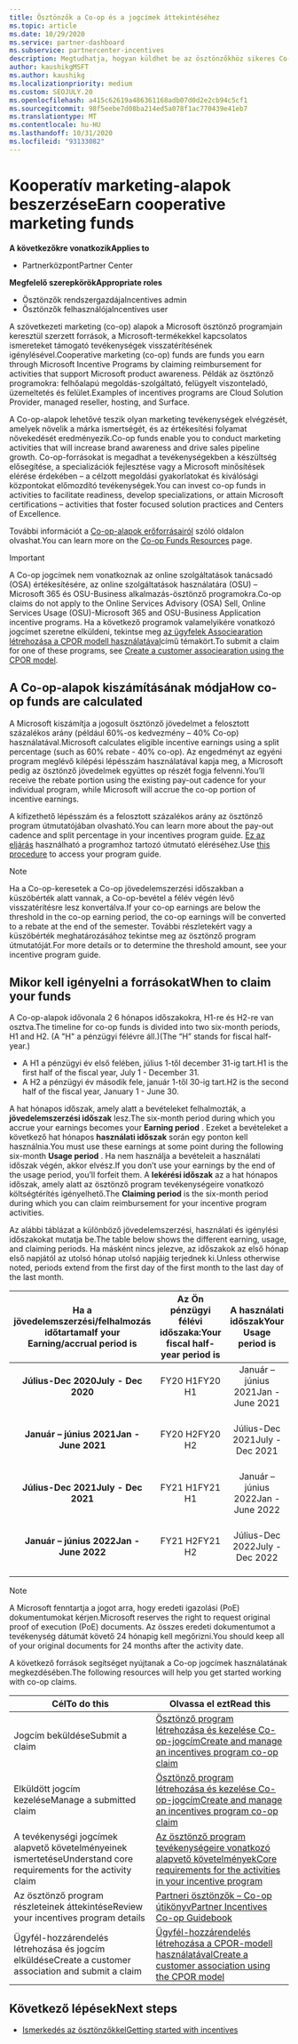 ```yaml
---
title: Ösztönzők a Co-op és a jogcímek áttekintéséhez
ms.topic: article
ms.date: 10/29/2020
ms.service: partner-dashboard
ms.subservice: partnercenter-incentives
description: Megtudhatja, hogyan küldhet be az ösztönzőkhöz sikeres Co-op-jogcímeket a megfelelő dokumentáció, számlák, utasítások és végrehajtás igazolásának megszervezésével.
author: kaushikgMSFT
ms.author: kaushikg
ms.localizationpriority: medium
ms.custom: SEOJULY.20
ms.openlocfilehash: a415c62619a486361168adb07d0d2e2cb94c5cf1
ms.sourcegitcommit: 98f5eebe7d08ba214ed5a078f1ac770439e41eb7
ms.translationtype: MT
ms.contentlocale: hu-HU
ms.lasthandoff: 10/31/2020
ms.locfileid: "93133082"
---
```

# <a name="earn-cooperative-marketing-funds"></a><span data-ttu-id="7f3b7-103">Kooperatív marketing-alapok beszerzése</span><span class="sxs-lookup"><span data-stu-id="7f3b7-103">Earn cooperative marketing funds</span></span>

<span data-ttu-id="7f3b7-104">**A következőkre vonatkozik**</span><span class="sxs-lookup"><span data-stu-id="7f3b7-104">**Applies to**</span></span>

- <span data-ttu-id="7f3b7-105">Partnerközpont</span><span class="sxs-lookup"><span data-stu-id="7f3b7-105">Partner Center</span></span>

<span data-ttu-id="7f3b7-106">**Megfelelő szerepkörök**</span><span class="sxs-lookup"><span data-stu-id="7f3b7-106">**Appropriate roles**</span></span>

- <span data-ttu-id="7f3b7-107">Ösztönzők rendszergazdája</span><span class="sxs-lookup"><span data-stu-id="7f3b7-107">Incentives admin</span></span>
- <span data-ttu-id="7f3b7-108">Ösztönzők felhasználója</span><span class="sxs-lookup"><span data-stu-id="7f3b7-108">Incentives user</span></span>

<span data-ttu-id="7f3b7-109">A szövetkezeti marketing (co-op) alapok a Microsoft ösztönző programjain keresztül szerzett források, a Microsoft-termékekkel kapcsolatos ismereteket támogató tevékenységek visszatérítésének igénylésével.</span><span class="sxs-lookup"><span data-stu-id="7f3b7-109">Cooperative marketing (co-op) funds are funds you earn through Microsoft Incentive Programs by claiming reimbursement for activities that support Microsoft product awareness.</span></span> <span data-ttu-id="7f3b7-110">Példák az ösztönző programokra: felhőalapú megoldás-szolgáltató, felügyelt viszonteladó, üzemeltetés és felület.</span><span class="sxs-lookup"><span data-stu-id="7f3b7-110">Examples of incentives programs are Cloud Solution Provider, managed reseller, hosting, and Surface.</span></span>

<span data-ttu-id="7f3b7-111">A Co-op-alapok lehetővé teszik olyan marketing tevékenységek elvégzését, amelyek növelik a márka ismertségét, és az értékesítési folyamat növekedését eredményezik.</span><span class="sxs-lookup"><span data-stu-id="7f3b7-111">Co-op funds enable you to conduct marketing activities that will increase brand awareness and drive sales pipeline growth.</span></span> <span data-ttu-id="7f3b7-112">Co-op-forrásokat is megadhat a tevékenységekben a készültség elősegítése, a specializációk fejlesztése vagy a Microsoft minősítések elérése érdekében – a célzott megoldási gyakorlatokat és kiválósági központokat előmozdító tevékenységek.</span><span class="sxs-lookup"><span data-stu-id="7f3b7-112">You can invest co-op funds in activities to facilitate readiness, develop specializations, or attain Microsoft certifications – activities that foster focused solution practices and Centers of Excellence.</span></span>

<span data-ttu-id="7f3b7-113">További információt a [Co-op-alapok erőforrásairól](https://partner.microsoft.com/asset/collection/co-op-funds-resources#/) szóló oldalon olvashat.</span><span class="sxs-lookup"><span data-stu-id="7f3b7-113">You can learn more on the [Co-op Funds Resources](https://partner.microsoft.com/asset/collection/co-op-funds-resources#/) page.</span></span>

>[!Important]
><span data-ttu-id="7f3b7-114">A Co-op jogcímek nem vonatkoznak az online szolgáltatások tanácsadó (OSA) értékesítésére, az online szolgáltatások használatára (OSU) – Microsoft 365 és OSU-Business alkalmazás-ösztönző programokra.</span><span class="sxs-lookup"><span data-stu-id="7f3b7-114">Co-op claims do not apply to the Online Services Advisory (OSA) Sell, Online Services Usage (OSU)-Microsoft 365 and OSU-Business Application incentive programs.</span></span> <span data-ttu-id="7f3b7-115">Ha a következő programok valamelyikére vonatkozó jogcímet szeretne elküldeni, tekintse meg [az ügyfelek Associearation létrehozása a CPOR modell használatával](submit-osa-claim.md)című témakört.</span><span class="sxs-lookup"><span data-stu-id="7f3b7-115">To submit a claim for one of these programs, see [Create a customer associearation using the CPOR model](submit-osa-claim.md).</span></span>

## <a name="how-co-op-funds-are-calculated"></a><span data-ttu-id="7f3b7-116">A Co-op-alapok kiszámításának módja</span><span class="sxs-lookup"><span data-stu-id="7f3b7-116">How co-op funds are calculated</span></span>

<span data-ttu-id="7f3b7-117">A Microsoft kiszámítja a jogosult ösztönző jövedelmet a felosztott százalékos arány (például 60%-os kedvezmény – 40% Co-op) használatával.</span><span class="sxs-lookup"><span data-stu-id="7f3b7-117">Microsoft calculates eligible incentive earnings using a split percentage (such as 60% rebate - 40% co-op).</span></span> <span data-ttu-id="7f3b7-118">Az engedményt az egyéni program meglévő kilépési lépésszám használatával kapja meg, a Microsoft pedig az ösztönző jövedelmek együttes op részét fogja felvenni.</span><span class="sxs-lookup"><span data-stu-id="7f3b7-118">You’ll receive the rebate portion using the existing pay-out cadence for your individual program, while Microsoft will accrue the co-op portion of incentive earnings.</span></span>

<span data-ttu-id="7f3b7-119">A kifizethető lépésszám és a felosztott százalékos arány az ösztönző program útmutatójában olvasható.</span><span class="sxs-lookup"><span data-stu-id="7f3b7-119">You can learn more about the pay-out cadence and split percentage in your incentives program guide.</span></span> <span data-ttu-id="7f3b7-120">[Ez az eljárás](incentives-determined-your-program-eligibility.md) használható a programhoz tartozó útmutató eléréséhez.</span><span class="sxs-lookup"><span data-stu-id="7f3b7-120">Use [this procedure](incentives-determined-your-program-eligibility.md) to access your program guide.</span></span>

>[!NOTE]
><span data-ttu-id="7f3b7-121">Ha a Co-op-keresetek a Co-op jövedelemszerzési időszakban a küszöbérték alatt vannak, a Co-op-bevétel a félév végén lévő visszatérítésre lesz konvertálva.</span><span class="sxs-lookup"><span data-stu-id="7f3b7-121">If your co-op earnings are below the threshold in the co-op earning period, the co-op earnings will be converted to a rebate at the end of the semester.</span></span> <span data-ttu-id="7f3b7-122">További részletekért vagy a küszöbérték meghatározásához tekintse meg az ösztönző program útmutatóját.</span><span class="sxs-lookup"><span data-stu-id="7f3b7-122">For more details or to determine the threshold amount, see your incentive program guide.</span></span>

## <a name="when-to-claim-your-funds"></a><span data-ttu-id="7f3b7-123">Mikor kell igényelni a forrásokat</span><span class="sxs-lookup"><span data-stu-id="7f3b7-123">When to claim your funds</span></span>

<span data-ttu-id="7f3b7-124">A Co-op-alapok idővonala 2 6 hónapos időszakokra, H1-re és H2-re van osztva.</span><span class="sxs-lookup"><span data-stu-id="7f3b7-124">The timeline for co-op funds is divided into two six-month periods, H1 and H2.</span></span> <span data-ttu-id="7f3b7-125">(A "H" a pénzügyi félévre áll.)</span><span class="sxs-lookup"><span data-stu-id="7f3b7-125">(The “H” stands for fiscal half-year.)</span></span>

- <span data-ttu-id="7f3b7-126">A H1 a pénzügyi év első felében, július 1-től december 31-ig tart.</span><span class="sxs-lookup"><span data-stu-id="7f3b7-126">H1 is the first half of the fiscal year, July 1 - December 31.</span></span>
- <span data-ttu-id="7f3b7-127">A H2 a pénzügyi év második fele, január 1-től 30-ig tart.</span><span class="sxs-lookup"><span data-stu-id="7f3b7-127">H2 is the second half of the fiscal year, January 1 - June 30.</span></span>

<span data-ttu-id="7f3b7-128">A hat hónapos időszak, amely alatt a bevételeket felhalmozták, a **jövedelemszerzési időszak** lesz.</span><span class="sxs-lookup"><span data-stu-id="7f3b7-128">The six-month period during which you accrue your earnings becomes your **Earning period** .</span></span> <span data-ttu-id="7f3b7-129">Ezeket a bevételeket a következő hat hónapos **használati időszak** során egy ponton kell használnia.</span><span class="sxs-lookup"><span data-stu-id="7f3b7-129">You must use these earnings at some point during the following six-month **Usage period** .</span></span> <span data-ttu-id="7f3b7-130">Ha nem használja a bevételeit a használati időszak végén, akkor elvész.</span><span class="sxs-lookup"><span data-stu-id="7f3b7-130">If you don’t use your earnings by the end of the usage period, you’ll forfeit them.</span></span> <span data-ttu-id="7f3b7-131">A **lekérési időszak** az a hat hónapos időszak, amely alatt az ösztönző program tevékenységeire vonatkozó költségtérítés igényelhető.</span><span class="sxs-lookup"><span data-stu-id="7f3b7-131">The **Claiming period** is the six-month period during which you can claim reimbursement for your incentive program activities.</span></span>

<span data-ttu-id="7f3b7-132">Az alábbi táblázat a különböző jövedelemszerzési, használati és igénylési időszakokat mutatja be.</span><span class="sxs-lookup"><span data-stu-id="7f3b7-132">The table below shows the different earning, usage, and claiming periods.</span></span> <span data-ttu-id="7f3b7-133">Ha másként nincs jelezve, az időszakok az első hónap első napjától az utolsó hónap utolsó napjáig terjednek ki.</span><span class="sxs-lookup"><span data-stu-id="7f3b7-133">Unless otherwise noted, periods extend from the first day of the first month to the last day of the last month.</span></span>

|  <span data-ttu-id="7f3b7-134">Ha a jövedelemszerzési/felhalmozás időtartama</span><span class="sxs-lookup"><span data-stu-id="7f3b7-134">If your Earning/accrual period is</span></span>  |<span data-ttu-id="7f3b7-135">Az Ön pénzügyi félévi időszaka:</span><span class="sxs-lookup"><span data-stu-id="7f3b7-135">Your fiscal half-year period is</span></span>  |  <span data-ttu-id="7f3b7-136">A használati időszak</span><span class="sxs-lookup"><span data-stu-id="7f3b7-136">Your Usage period is</span></span>  |  <span data-ttu-id="7f3b7-137">Az igénylés időtartama</span><span class="sxs-lookup"><span data-stu-id="7f3b7-137">Your Claiming period is</span></span>  |
| :-----------: | :-----------: | :-----------: | :-----------: |
|<span data-ttu-id="7f3b7-138">**Július-Dec 2020**</span><span class="sxs-lookup"><span data-stu-id="7f3b7-138">**July - Dec 2020**</span></span>| <span data-ttu-id="7f3b7-139">FY20 H1</span><span class="sxs-lookup"><span data-stu-id="7f3b7-139">FY20 H1</span></span>  |  <span data-ttu-id="7f3b7-140">Január – június 2021</span><span class="sxs-lookup"><span data-stu-id="7f3b7-140">Jan - June 2021</span></span>  |  <span data-ttu-id="7f3b7-141">Február 16 – augusztus 15 2021</span><span class="sxs-lookup"><span data-stu-id="7f3b7-141">Feb 16 - Aug 15 2021</span></span>  |
|<span data-ttu-id="7f3b7-142">**Január – június 2021**</span><span class="sxs-lookup"><span data-stu-id="7f3b7-142">**Jan - June 2021**</span></span> |  <span data-ttu-id="7f3b7-143">FY20 H2</span><span class="sxs-lookup"><span data-stu-id="7f3b7-143">FY20 H2</span></span>  |  <span data-ttu-id="7f3b7-144">Július-Dec 2021</span><span class="sxs-lookup"><span data-stu-id="7f3b7-144">July - Dec 2021</span></span>  |  <span data-ttu-id="7f3b7-145">Augusztus 16 2021 – Feb 15 2022</span><span class="sxs-lookup"><span data-stu-id="7f3b7-145">Aug 16 2021 - Feb 15 2022</span></span>  |
|<span data-ttu-id="7f3b7-146">**Július-Dec 2021**</span><span class="sxs-lookup"><span data-stu-id="7f3b7-146">**July - Dec 2021**</span></span>|  <span data-ttu-id="7f3b7-147">FY21 H1</span><span class="sxs-lookup"><span data-stu-id="7f3b7-147">FY21 H1</span></span>  |  <span data-ttu-id="7f3b7-148">Január – június 2022</span><span class="sxs-lookup"><span data-stu-id="7f3b7-148">Jan - June 2022</span></span>  |  <span data-ttu-id="7f3b7-149">Február 16 – augusztus 15 2022</span><span class="sxs-lookup"><span data-stu-id="7f3b7-149">Feb 16 - Aug 15 2022</span></span>  |
|<span data-ttu-id="7f3b7-150">**Január – június 2022**</span><span class="sxs-lookup"><span data-stu-id="7f3b7-150">**Jan - June 2022**</span></span> |  <span data-ttu-id="7f3b7-151">FY21 H2</span><span class="sxs-lookup"><span data-stu-id="7f3b7-151">FY21 H2</span></span>  |  <span data-ttu-id="7f3b7-152">Július-Dec 2022</span><span class="sxs-lookup"><span data-stu-id="7f3b7-152">July - Dec 2022</span></span>  |  <span data-ttu-id="7f3b7-153">Augusztus 16 2022 – Feb 15 2023</span><span class="sxs-lookup"><span data-stu-id="7f3b7-153">Aug 16 2022 - Feb 15 2023</span></span>  |

>[!NOTE]
><span data-ttu-id="7f3b7-154">A Microsoft fenntartja a jogot arra, hogy eredeti igazolási (PoE) dokumentumokat kérjen.</span><span class="sxs-lookup"><span data-stu-id="7f3b7-154">Microsoft reserves the right to request original proof of execution (PoE) documents.</span></span> <span data-ttu-id="7f3b7-155">Az összes eredeti dokumentumot a tevékenység dátumát követő 24 hónapig kell megőrizni.</span><span class="sxs-lookup"><span data-stu-id="7f3b7-155">You should keep all of your original documents for 24 months after the activity date.</span></span>

<span data-ttu-id="7f3b7-156">A következő források segítséget nyújtanak a Co-op jogcímek használatának megkezdésében.</span><span class="sxs-lookup"><span data-stu-id="7f3b7-156">The following resources will help you get started working with co-op claims.</span></span>

| <span data-ttu-id="7f3b7-157">Cél</span><span class="sxs-lookup"><span data-stu-id="7f3b7-157">To do this</span></span> | <span data-ttu-id="7f3b7-158">Olvassa el ezt</span><span class="sxs-lookup"><span data-stu-id="7f3b7-158">Read this</span></span> |
| ------ | ----------- |
| <span data-ttu-id="7f3b7-159">Jogcím beküldése</span><span class="sxs-lookup"><span data-stu-id="7f3b7-159">Submit a claim</span></span> |  [<span data-ttu-id="7f3b7-160">Ösztönző program létrehozása és kezelése Co-op-jogcím</span><span class="sxs-lookup"><span data-stu-id="7f3b7-160">Create and manage an incentives program co-op claim</span></span>](create-incentives-claims.md)  |
| <span data-ttu-id="7f3b7-161">Elküldött jogcím kezelése</span><span class="sxs-lookup"><span data-stu-id="7f3b7-161">Manage a submitted claim</span></span> | [<span data-ttu-id="7f3b7-162">Ösztönző program létrehozása és kezelése Co-op-jogcím</span><span class="sxs-lookup"><span data-stu-id="7f3b7-162">Create and manage an incentives program co-op claim</span></span>](create-incentives-claims.md)    |
| <span data-ttu-id="7f3b7-163">A tevékenységi jogcímek alapvető követelményeinek ismertetése</span><span class="sxs-lookup"><span data-stu-id="7f3b7-163">Understand core requirements for the activity claim</span></span> | [<span data-ttu-id="7f3b7-164">Az ösztönző program tevékenységeire vonatkozó alapvető követelmények</span><span class="sxs-lookup"><span data-stu-id="7f3b7-164">Core requirements for the activities in your incentive program</span></span>](core-requirements.md)   |
| <span data-ttu-id="7f3b7-165">Az ösztönző program részleteinek áttekintése</span><span class="sxs-lookup"><span data-stu-id="7f3b7-165">Review your incentives program details</span></span> | [<span data-ttu-id="7f3b7-166">Partneri ösztönzők – Co-op útikönyv</span><span class="sxs-lookup"><span data-stu-id="7f3b7-166">Partner Incentives Co-op Guidebook</span></span>](https://assetsprod.microsoft.com/co-op-guidebook.pdf)  |
| <span data-ttu-id="7f3b7-167">Ügyfél-hozzárendelés létrehozása és jogcím elküldése</span><span class="sxs-lookup"><span data-stu-id="7f3b7-167">Create a customer association and submit a claim</span></span> | [<span data-ttu-id="7f3b7-168">Ügyfél-hozzárendelés létrehozása a CPOR-modell használatával</span><span class="sxs-lookup"><span data-stu-id="7f3b7-168">Create a customer association using the CPOR model</span></span>](submit-osa-claim.md)   |

## <a name="next-steps"></a><span data-ttu-id="7f3b7-169">Következő lépések</span><span class="sxs-lookup"><span data-stu-id="7f3b7-169">Next steps</span></span>

- [<span data-ttu-id="7f3b7-170">Ismerkedés az ösztönzőkkel</span><span class="sxs-lookup"><span data-stu-id="7f3b7-170">Getting started with incentives</span></span>](incentives-get-started-intro.md)
